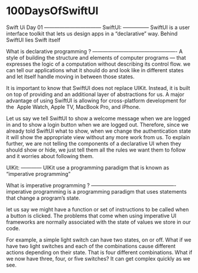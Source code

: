 # 100DaysOfSwiftUI

Swift Ui Day 01
———————————
SwiftUI:
—————
SwiftUI is a user interface toolkit that lets us design apps in a “declarative” way.
Behind SwiftUI lies Swift itself

What is declarative programming ?
————————————————-
A style of building the structure and elements of computer programs — that expresses the logic of a computation without describing its control flow.
we can tell our applications what it should do and look like in different states and let itself handle moving in between those states.

It is important to know that SwiftUI does not replace UIKit. Instead, it is built on top of providing and an additional layer of abstractions for us.
A major advantage of using SwiftUI is allowing for cross-platform development for the  Apple Watch, Apple TV, MacBook Pro, and iPhone.

Let us say we tell SwiftUI to show a welcome message when we are logged in and to show a login button when we are logged out. Therefore, since we already told SwiftUI what to show, when we change the authentication state it will show the appropriate view without any more work from us.
To explain further, we are not telling the components of a declarative UI when they should show or hide, we just tell them all the rules we want them to follow and it worries about following them. 

UIKit:
————
UIKit use a programming paradigm that is known as “imperative programming”

What is imperative	programming ?
————————————————-
imperative programming is a programming paradigm that uses statements that change a program’s state.

let us say we might have a function or set of instructions to be called when a button is clicked.
The problems that come when using imperative UI frameworks are normally associated with the state of values we store in our code.

For example, a simple light switch can have two states, on or off. What if we have two light switches and each of the combinations cause different actions depending on their state. That is four different combinations. What if we now have three, four, or five switches? It can get complex quickly as we see.
